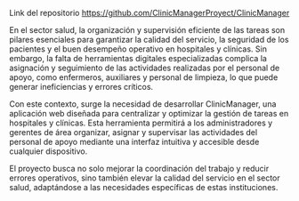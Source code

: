 Link del repositorio https://github.com/ClinicManagerProyect/ClinicManager 

En el sector salud, la organización y supervisión eficiente de las tareas son pilares esenciales para garantizar la calidad del servicio, 
la seguridad de los pacientes y el buen desempeño operativo en hospitales y clínicas. Sin embargo, la falta de herramientas digitales especializadas
complica la asignación y seguimiento de las actividades realizadas por el personal de apoyo, como enfermeros, auxiliares y personal de limpieza, lo que puede generar ineficiencias y errores críticos.

Con este contexto, surge la necesidad de desarrollar ClinicManager, una aplicación web diseñada para centralizar y optimizar la gestión
de tareas en hospitales y clínicas. Esta herramienta permitirá a los administradores y gerentes de área organizar, asignar y supervisar
las actividades del personal de apoyo mediante una interfaz intuitiva y accesible desde cualquier dispositivo.

El proyecto busca no solo mejorar la coordinación del trabajo y reducir errores operativos, sino también elevar la calidad del servicio en el sector salud, 
adaptándose a las necesidades específicas de estas instituciones.
